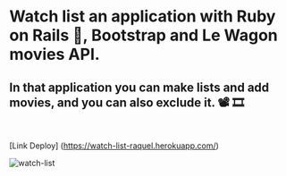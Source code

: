 # Watch list an application with Ruby on Rails 💎, Bootstrap and Le Wagon movies API.

## In that application you can make lists and add movies, and you can also exclude it. 📽 🎞

<br>

[Link Deploy] (https://watch-list-raquel.herokuapp.com/)
<br>

<img src="watch-list.gif" alt="watch-list">
